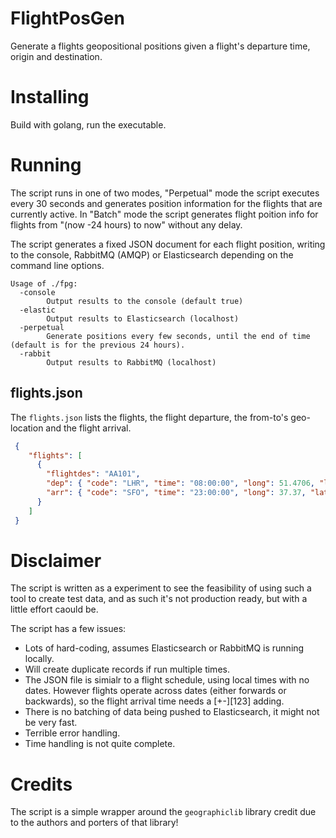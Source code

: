 # FlightPosGen
Generate a flights geopositional positions given a flight's departure time, origin and destination.

# Installing
Build with golang, run the executable.

# Running

The script runs in one of two modes, "Perpetual" mode the script executes every 30 seconds and generates position information for the flights that are currently active.
In "Batch" mode the script generates flight poition info for flights from "(now -24 hours) to now" without any delay.  

The script generates a fixed JSON document for each flight position, writing to the console, RabbitMQ (AMQP) or Elasticsearch depending on the command line options.

```
Usage of ./fpg:
  -console
    	Output results to the console (default true)
  -elastic
    	Output results to Elasticsearch (localhost)
  -perpetual
    	Generate positions every few seconds, until the end of time (default is for the previous 24 hours).
  -rabbit
    	Output results to RabbitMQ (localhost)
```

## flights.json

The `flights.json` lists the flights, the flight departure, the from-to's geo-location and the flight arrival.

```json
 {
    "flights": [
      {
        "flightdes": "AA101",
        "dep": { "code": "LHR", "time": "08:00:00", "long": 51.4706, "lat": -0.461941 },
        "arr": { "code": "SFO", "time": "23:00:00", "long": 37.37, "lat": -122.375 }
      }
    ]
 }
```

# Disclaimer

The script is written as a experiment to see the feasibility of using such a tool to create test data, and as such it's not production ready, but with a little effort caould be.

The script has a few issues:
- Lots of hard-coding, assumes Elasticsearch or RabbitMQ is running locally.
- Will create duplicate records if run multiple times.
- The JSON file is simialr to a flight schedule, using local times with no dates.
  However flights operate across dates (either forwards or backwards), so the flight arrival time needs a [+-][123] adding.
- There is no batching of data being pushed to Elasticsearch, it might not be very fast.
- Terrible error handling.
- Time handling is not quite complete.

# Credits

The script is a simple wrapper around the `geographiclib` library credit due to the authors and porters of that library!
